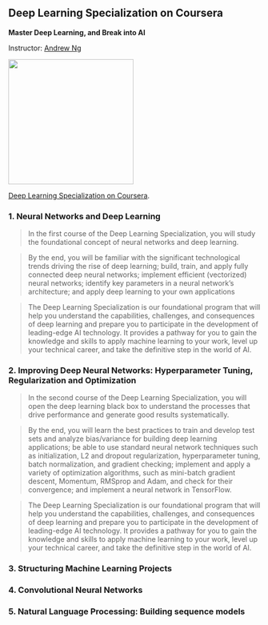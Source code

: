 ## Deep Learning Specialization on Coursera

**Master Deep Learning, and Break into AI**

Instructor: [Andrew Ng](http://www.andrewng.org/)

<img src='https://user-images.githubusercontent.com/55765292/172779277-74c759a2-ec30-4331-bd1c-4e2ad530c1b5.png' width=250 height=250>

[Deep Learning Specialization on Coursera](https://www.coursera.org/specializations/deep-learning).

### 1. Neural Networks and Deep Learning
>In the first course of the Deep Learning Specialization, you will study the foundational concept of neural networks and deep learning.

>By the end, you will be familiar with the significant technological trends driving the rise of deep learning; build, train, and apply fully connected deep neural networks; implement efficient (vectorized) neural networks; identify key parameters in a neural network’s architecture; and apply deep learning to your own applications

>The Deep Learning Specialization is our foundational program that will help you understand the capabilities, challenges, and consequences of deep learning and prepare you to participate in the development of leading-edge AI technology. It provides a pathway for you to gain the knowledge and skills to apply machine learning to your work, level up your technical career, and take the definitive step in the world of AI.

### 2. Improving Deep Neural Networks: Hyperparameter Tuning, Regularization and Optimization
>In the second course of the Deep Learning Specialization, you will open the deep learning black box to understand the processes that drive performance and generate good results systematically.

>By the end, you will learn the best practices to train and develop test sets and analyze bias/variance for building deep learning applications; be able to use standard neural network techniques such as initialization, L2 and dropout regularization, hyperparameter tuning, batch normalization, and gradient checking; implement and apply a variety of optimization algorithms, such as mini-batch gradient descent, Momentum, RMSprop and Adam, and check for their convergence; and implement a neural network in TensorFlow.


>The Deep Learning Specialization is our foundational program that will help you understand the capabilities, challenges, and consequences of deep learning and prepare you to participate in the development of leading-edge AI technology. It provides a pathway for you to gain the knowledge and skills to apply machine learning to your work, level up your technical career, and take the definitive step in the world of AI.

### 3. Structuring Machine Learning Projects
### 4. Convolutional Neural Networks
### 5. Natural Language Processing: Building sequence models
